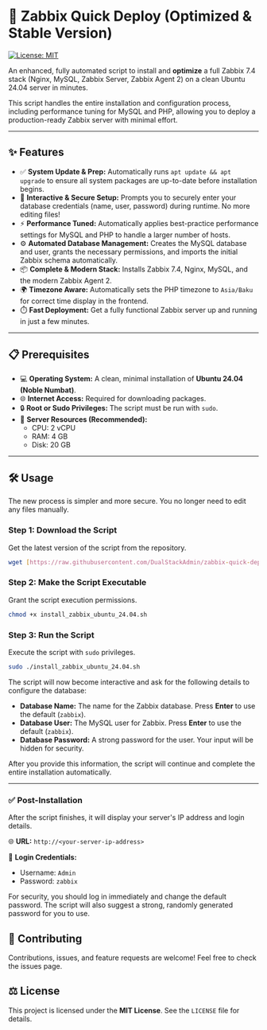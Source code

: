 # 🚀 Zabbix Quick Deploy (Optimized & Stable Version)

[![License: MIT](https://img.shields.io/badge/License-MIT-yellow.svg)](https://opensource.org/licenses/MIT)

An enhanced, fully automated script to install and **optimize** a full Zabbix 7.4 stack (Nginx, MySQL, Zabbix Server, Zabbix Agent 2) on a clean Ubuntu 24.04 server in minutes.

This script handles the entire installation and configuration process, including performance tuning for MySQL and PHP, allowing you to deploy a production-ready Zabbix server with minimal effort.

---

## ✨ Features

* ✅ **System Update & Prep:** Automatically runs `apt update && apt upgrade` to ensure all system packages are up-to-date before installation begins.
* 🤖 **Interactive & Secure Setup:** Prompts you to securely enter your database credentials (name, user, password) during runtime. No more editing files!
* ⚡ **Performance Tuned:** Automatically applies best-practice performance settings for MySQL and PHP to handle a larger number of hosts.
* ⚙️ **Automated Database Management:** Creates the MySQL database and user, grants the necessary permissions, and imports the initial Zabbix schema automatically.
* 📦 **Complete & Modern Stack:** Installs Zabbix 7.4, Nginx, MySQL, and the modern Zabbix Agent 2.
* 🌍 **Timezone Aware:** Automatically sets the PHP timezone to `Asia/Baku` for correct time display in the frontend.
* ⏱️ **Fast Deployment:** Get a fully functional Zabbix server up and running in just a few minutes.

---

## 📋 Prerequisites

* 💻 **Operating System:** A clean, minimal installation of **Ubuntu 24.04 (Noble Numbat)**.
* 🌐 **Internet Access:** Required for downloading packages.
* 🔒 **Root or Sudo Privileges:** The script must be run with `sudo`.
* 💾 **Server Resources (Recommended):**
    * CPU: 2 vCPU
    * RAM: 4 GB
    * Disk: 20 GB

---

## 🛠️ Usage

The new process is simpler and more secure. You no longer need to edit any files manually.

### Step 1: Download the Script

Get the latest version of the script from the repository.
```bash
wget [https://raw.githubusercontent.com/DualStackAdmin/zabbix-quick-deploy-/main/install_zabbix_ubuntu_24.04.sh](https://raw.githubusercontent.com/DualStackAdmin/zabbix-quick-deploy-/main/install_zabbix_ubuntu_24.04.sh)
```

### Step 2: Make the Script Executable

Grant the script execution permissions.
```bash
chmod +x install_zabbix_ubuntu_24.04.sh
```

### Step 3: Run the Script

Execute the script with `sudo` privileges.
```bash
sudo ./install_zabbix_ubuntu_24.04.sh
```
The script will now become interactive and ask for the following details to configure the database:

* **Database Name:** The name for the Zabbix database. Press **Enter** to use the default (`zabbix`).
* **Database User:** The MySQL user for Zabbix. Press **Enter** to use the default (`zabbix`).
* **Database Password:** A strong password for the user. Your input will be hidden for security.

After you provide this information, the script will continue and complete the entire installation automatically.

---

### ✅ Post-Installation

After the script finishes, it will display your server's IP address and login details.

🌐 **URL:** `http://<your-server-ip-address>`

🔑 **Login Credentials:**
* Username: `Admin`
* Password: `zabbix`

For security, you should log in immediately and change the default password. The script will also suggest a strong, randomly generated password for you to use.

## 🤝 Contributing

Contributions, issues, and feature requests are welcome!
Feel free to check the issues page.

## ⚖️ License

This project is licensed under the **MIT License**.
See the `LICENSE` file for details.
